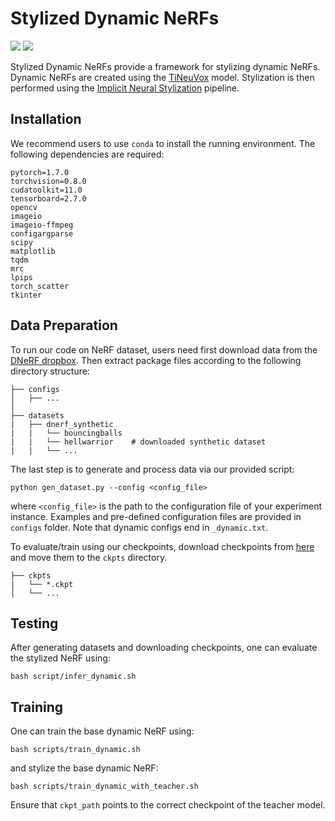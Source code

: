 # Stylized Dynamic NeRFs

<!-- [![License: MIT](https://img.shields.io/badge/License-MIT-green.svg)](https://opensource.org/licenses/MIT) -->
<!-- [[Paper]](https://arxiv.org/abs/2204.01943) [[Website]](https://zhiwenfan.github.io/INS/) -->

![](https://github.com/rchhong/INS-Dynamic/blob/master/gifs/bouncingballs_starry.gif)
![](https://github.com/rchhong/INS-Dynamic/blob/master/gifs/lego_scream.gif)

Stylized Dynamic NeRFs provide a framework for stylizing dynamic NeRFs. Dynamic NeRFs are created using the [TiNeuVox](https://github.com/hustvl/TiNeuVox) model. Stylization is then performed using the [Implicit Neural Stylization](https://github.com/VITA-Group/INS) pipeline.

## Installation

We recommend users to use `conda` to install the running environment. The following dependencies are required:

```
pytorch=1.7.0
torchvision=0.8.0
cudatoolkit=11.0
tensorboard=2.7.0
opencv
imageio
imageio-ffmpeg
configargparse
scipy
matplotlib
tqdm
mrc
lpips
torch_scatter
tkinter
```

## Data Preparation

To run our code on NeRF dataset, users need first download data from the [DNeRF dropbox](https://drive.google.com/drive/folders/128yBriW1IG_3NJ5Rp7APSTZsJqdJdfc1). Then extract package files according to the following directory structure:

```
├── configs
│   ├── ...
│
├── datasets
|   ├── dnerf_synthetic
|   |   └── bouncingballs
|   |   └── hellwarrior    # downloaded synthetic dataset
|   |   └── ...
```

The last step is to generate and process data via our provided script:

```
python gen_dataset.py --config <config_file>
```

where `<config_file>` is the path to the configuration file of your experiment instance. Examples and pre-defined configuration files are provided in `configs` folder. Note that dynamic configs end in `_dynamic.txt`.

To evaluate/train using our checkpoints, download checkpoints from [here](https://utexas.box.com/s/8rp69ikhc68v2vu1tslqidcnjfq60nok) and move them to the `ckpts` directory.

```
├── ckpts
|   └── *.ckpt
│   └── ...
```

## Testing

After generating datasets and downloading checkpoints, one can evaluate the stylized NeRF using:

```
bash script/infer_dynamic.sh
```

## Training

One can train the base dynamic NeRF using:

```
bash scripts/train_dynamic.sh
```

and stylize the base dynamic NeRF:

```
bash scripts/train_dynamic_with_teacher.sh
```

Ensure that `ckpt_path` points to the correct checkpoint of the teacher model.
